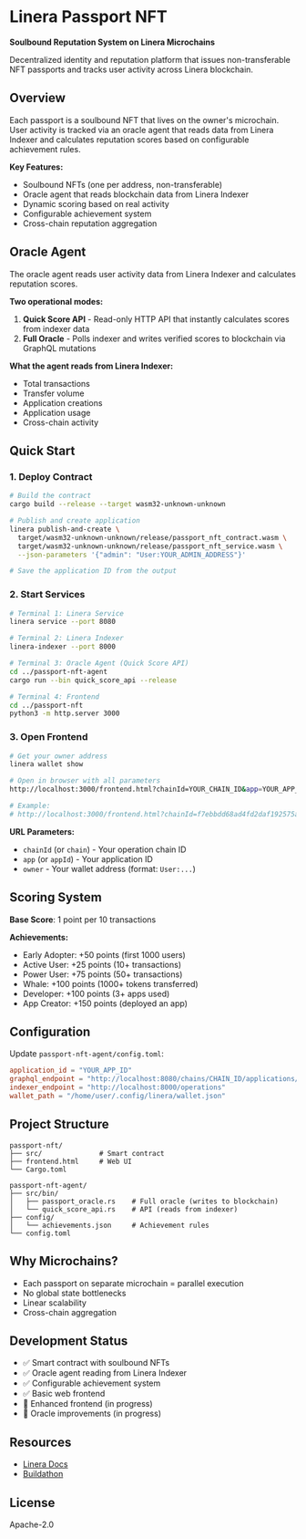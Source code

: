 # Linera Passport NFT

**Soulbound Reputation System on Linera Microchains**

Decentralized identity and reputation platform that issues non-transferable NFT passports and tracks user activity across Linera blockchain.

## Overview

Each passport is a soulbound NFT that lives on the owner's microchain. User activity is tracked via an oracle agent that reads data from Linera Indexer and calculates reputation scores based on configurable achievement rules.

**Key Features:**
- Soulbound NFTs (one per address, non-transferable)
- Oracle agent that reads blockchain data from Linera Indexer
- Dynamic scoring based on real activity
- Configurable achievement system
- Cross-chain reputation aggregation

## Oracle Agent

The oracle agent reads user activity data from Linera Indexer and calculates reputation scores.

**Two operational modes:**

1. **Quick Score API** - Read-only HTTP API that instantly calculates scores from indexer data
2. **Full Oracle** - Polls indexer and writes verified scores to blockchain via GraphQL mutations

**What the agent reads from Linera Indexer:**
- Total transactions
- Transfer volume
- Application creations
- Application usage
- Cross-chain activity

## Quick Start

### 1. Deploy Contract

```bash
# Build the contract
cargo build --release --target wasm32-unknown-unknown

# Publish and create application
linera publish-and-create \
  target/wasm32-unknown-unknown/release/passport_nft_contract.wasm \
  target/wasm32-unknown-unknown/release/passport_nft_service.wasm \
  --json-parameters '{"admin": "User:YOUR_ADMIN_ADDRESS"}'

# Save the application ID from the output
```

### 2. Start Services

```bash
# Terminal 1: Linera Service
linera service --port 8080

# Terminal 2: Linera Indexer
linera-indexer --port 8000

# Terminal 3: Oracle Agent (Quick Score API)
cd ../passport-nft-agent
cargo run --bin quick_score_api --release

# Terminal 4: Frontend
cd ../passport-nft
python3 -m http.server 3000
```

### 3. Open Frontend

```bash
# Get your owner address
linera wallet show

# Open in browser with all parameters
http://localhost:3000/frontend.html?chainId=YOUR_CHAIN_ID&app=YOUR_APP_ID&owner=User:YOUR_OWNER_ADDRESS

# Example:
# http://localhost:3000/frontend.html?chainId=f7ebbdd68ad4fd2daf192575ad10c27bd7089d5e0a30facaf507f9bc22b9c6fe&app=b139121af898c9bbb6dca05a7efde3ef396eeefe271650bb5659692613d4d463&owner=User:a2e5ed5897babe63f5220523e8502cd7093dac1972658ea29e0bac3c42aaff74
```

**URL Parameters:**
- `chainId` (or `chain`) - Your operation chain ID
- `app` (or `appId`) - Your application ID
- `owner` - Your wallet address (format: `User:...`)

## Scoring System

**Base Score**: 1 point per 10 transactions

**Achievements:**
- Early Adopter: +50 points (first 1000 users)
- Active User: +25 points (10+ transactions)
- Power User: +75 points (50+ transactions)
- Whale: +100 points (1000+ tokens transferred)
- Developer: +100 points (3+ apps used)
- App Creator: +150 points (deployed an app)

## Configuration

Update `passport-nft-agent/config.toml`:

```toml
application_id = "YOUR_APP_ID"
graphql_endpoint = "http://localhost:8080/chains/CHAIN_ID/applications/APP_ID"
indexer_endpoint = "http://localhost:8000/operations"
wallet_path = "/home/user/.config/linera/wallet.json"
```

## Project Structure

```
passport-nft/
├── src/              # Smart contract
├── frontend.html     # Web UI
└── Cargo.toml

passport-nft-agent/
├── src/bin/
│   ├── passport_oracle.rs    # Full oracle (writes to blockchain)
│   └── quick_score_api.rs    # API (reads from indexer)
├── config/
│   └── achievements.json     # Achievement rules
└── config.toml
```

## Why Microchains?

- Each passport on separate microchain = parallel execution
- No global state bottlenecks
- Linear scalability
- Cross-chain aggregation

## Development Status

- ✅ Smart contract with soulbound NFTs
- ✅ Oracle agent reading from Linera Indexer
- ✅ Configurable achievement system
- ✅ Basic web frontend
- 🚧 Enhanced frontend (in progress)
- 🚧 Oracle improvements (in progress)

## Resources

- [Linera Docs](https://docs.linera.io)
- [Buildathon](https://linera.io/buildathon)

## License

Apache-2.0